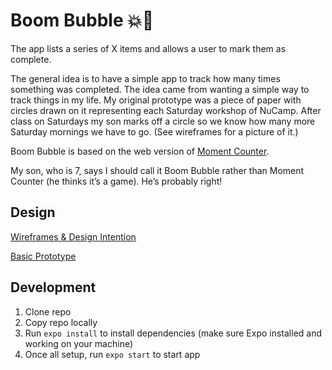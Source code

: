 # Boom Bubble 💥🧼

The app lists a series of X items and allows a user to mark them as complete.

The general idea is to have a simple app to track how many times something was completed. The idea came from wanting a simple way to track things in my life. My original prototype was a piece of paper with circles drawn on it representing each Saturday workshop of NuCamp. After class on Saturdays my son marks off a circle so we know how many more Saturday mornings we have to go. (See wireframes for a picture of it.)

Boom Bubble is based on the web version of [Moment Counter](https://github.com/johndunstan/moment-counter).

My son, who is 7, says I should call it Boom Bubble rather than Moment Counter (he thinks it’s a game). He’s probably right!

## Design

[Wireframes & Design Intention](https://www.figma.com/file/17vW94nlMz1CYZiXVScEhi/Moment-Counter-%7C-Wireframe?node-id=292769%3A598)

[Basic Prototype](https://www.figma.com/proto/17vW94nlMz1CYZiXVScEhi/Moment-Counter-%7C-Wireframe?node-id=292769%3A772&scaling=min-zoom)

## Development

1. Clone repo
2. Copy repo locally
3. Run `expo install` to install dependencies (make sure Expo installed and working on your machine)
4. Once all setup, run `expo start` to start app
